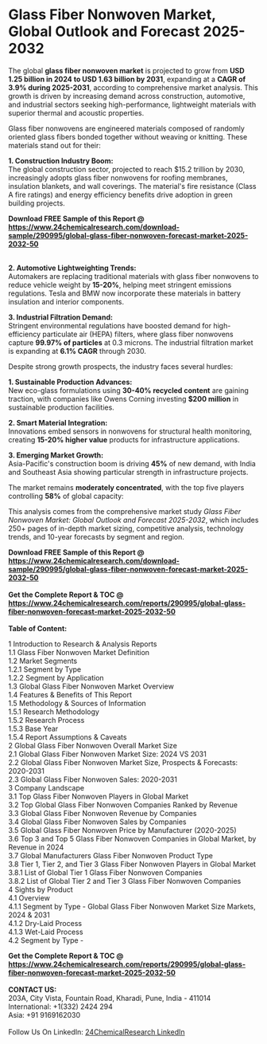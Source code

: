<h1>Glass Fiber Nonwoven Market, Global Outlook and Forecast 2025-2032</h1><p>The global <strong>glass fiber nonwoven market</strong> is projected to grow from <strong>USD 1.25 billion in 2024 to USD 1.63 billion by 2031</strong>, expanding at a <strong>CAGR of 3.9% during 2025-2031</strong>, according to comprehensive market analysis. This growth is driven by increasing demand across construction, automotive, and industrial sectors seeking high-performance, lightweight materials with superior thermal and acoustic properties.</p><p>Glass fiber nonwovens are engineered materials composed of randomly oriented glass fibers bonded together without weaving or knitting. These materials stand out for their:</p><p><strong>1. Construction Industry Boom:</strong><br>
The global construction sector, projected to reach $15.2 trillion by 2030, increasingly adopts glass fiber nonwovens for roofing membranes, insulation blankets, and wall coverings. The material's fire resistance (Class A fire ratings) and energy efficiency benefits drive adoption in green building projects.</p><div><b>Download FREE Sample of this Report @ 
            <a href="https://www.24chemicalresearch.com/download-sample/290995/global-glass-fiber-nonwoven-forecast-market-2025-2032-50">
            https://www.24chemicalresearch.com/download-sample/290995/global-glass-fiber-nonwoven-forecast-market-2025-2032-50</a></b></div><br><p><strong>2. Automotive Lightweighting Trends:</strong><br>
Automakers are replacing traditional materials with glass fiber nonwovens to reduce vehicle weight by <strong>15-20%</strong>, helping meet stringent emissions regulations. Tesla and BMW now incorporate these materials in battery insulation and interior components.</p><p><strong>3. Industrial Filtration Demand:</strong><br>
Stringent environmental regulations have boosted demand for high-efficiency particulate air (HEPA) filters, where glass fiber nonwovens capture <strong>99.97% of particles</strong> at 0.3 microns. The industrial filtration market is expanding at <strong>6.1% CAGR</strong> through 2030.</p><p>Despite strong growth prospects, the industry faces several hurdles:</p><p><strong>1. Sustainable Production Advances:</strong><br>
New eco-glass formulations using <strong>30-40% recycled content</strong> are gaining traction, with companies like Owens Corning investing <strong>$200 million</strong> in sustainable production facilities.</p><p><strong>2. Smart Material Integration:</strong><br>
Innovations embed sensors in nonwovens for structural health monitoring, creating <strong>15-20% higher value</strong> products for infrastructure applications.</p><p><strong>3. Emerging Market Growth:</strong><br>
Asia-Pacific's construction boom is driving <strong>45%</strong> of new demand, with India and Southeast Asia showing particular strength in infrastructure projects.</p><p>The market remains <strong>moderately concentrated</strong>, with the top five players controlling <strong>58%</strong> of global capacity:</p><p>This analysis comes from the comprehensive market study <em>Glass Fiber Nonwoven Market: Global Outlook and Forecast 2025-2032</em>, which includes 250+ pages of in-depth market sizing, competitive analysis, technology trends, and 10-year forecasts by segment and region.</p><div><b>Download FREE Sample of this Report @ 
            <a href="https://www.24chemicalresearch.com/download-sample/290995/global-glass-fiber-nonwoven-forecast-market-2025-2032-50">
            https://www.24chemicalresearch.com/download-sample/290995/global-glass-fiber-nonwoven-forecast-market-2025-2032-50</a></b></div><br><div><b>Get the Complete Report & TOC @ 
            <a href="https://www.24chemicalresearch.com/reports/290995/global-glass-fiber-nonwoven-forecast-market-2025-2032-50">
            https://www.24chemicalresearch.com/reports/290995/global-glass-fiber-nonwoven-forecast-market-2025-2032-50</a></b></div><br>
            <b>Table of Content:</b><p>1 Introduction to Research & Analysis Reports<br />
 1.1 Glass Fiber Nonwoven Market Definition<br />
 1.2 Market Segments<br />
 1.2.1 Segment by Type<br />
 1.2.2 Segment by Application<br />
 1.3 Global Glass Fiber Nonwoven Market Overview<br />
 1.4 Features & Benefits of This Report<br />
 1.5 Methodology & Sources of Information<br />
 1.5.1 Research Methodology<br />
 1.5.2 Research Process<br />
 1.5.3 Base Year<br />
 1.5.4 Report Assumptions & Caveats<br />
2 Global Glass Fiber Nonwoven Overall Market Size<br />
 2.1 Global Glass Fiber Nonwoven Market Size: 2024 VS 2031<br />
 2.2 Global Glass Fiber Nonwoven Market Size, Prospects & Forecasts: 2020-2031<br />
 2.3 Global Glass Fiber Nonwoven Sales: 2020-2031<br />
3 Company Landscape<br />
 3.1 Top Glass Fiber Nonwoven Players in Global Market<br />
 3.2 Top Global Glass Fiber Nonwoven Companies Ranked by Revenue<br />
 3.3 Global Glass Fiber Nonwoven Revenue by Companies<br />
 3.4 Global Glass Fiber Nonwoven Sales by Companies<br />
 3.5 Global Glass Fiber Nonwoven Price by Manufacturer (2020-2025)<br />
 3.6 Top 3 and Top 5 Glass Fiber Nonwoven Companies in Global Market, by Revenue in 2024<br />
 3.7 Global Manufacturers Glass Fiber Nonwoven Product Type<br />
 3.8 Tier 1, Tier 2, and Tier 3 Glass Fiber Nonwoven Players in Global Market<br />
 3.8.1 List of Global Tier 1 Glass Fiber Nonwoven Companies<br />
 3.8.2 List of Global Tier 2 and Tier 3 Glass Fiber Nonwoven Companies<br />
4 Sights by Product<br />
 4.1 Overview<br />
 4.1.1 Segment by Type - Global Glass Fiber Nonwoven Market Size Markets, 2024 & 2031<br />
 4.1.2 Dry-Laid Process<br />
 4.1.3 Wet-Laid Process<br />
 4.2 Segment by Type - </p><div><b>Get the Complete Report & TOC @ 
            <a href="https://www.24chemicalresearch.com/reports/290995/global-glass-fiber-nonwoven-forecast-market-2025-2032-50">
            https://www.24chemicalresearch.com/reports/290995/global-glass-fiber-nonwoven-forecast-market-2025-2032-50</a></b></div><br><b>CONTACT US:</b><br>
            203A, City Vista, Fountain Road, Kharadi, Pune, India - 411014<br>
            International: +1(332) 2424 294<br>
            Asia: +91 9169162030 <br><br>
            Follow Us On LinkedIn: <a href="https://www.linkedin.com/company/24chemicalresearch/">24ChemicalResearch LinkedIn</a>